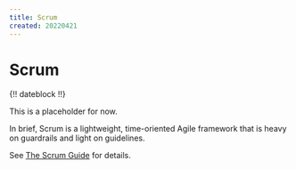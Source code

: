 ```yaml
---
title: Scrum
created: 20220421
---
```


# Scrum

{!! dateblock !!}

This is a placeholder for now.

In brief, Scrum is a lightweight, time-oriented Agile framework that is heavy on guardrails and light on guidelines.

See [The Scrum Guide](https://scrumguides.org/scrum-guide.html) for details.
